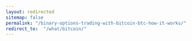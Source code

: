 ```yaml
---
layout: redirected
sitemap: false
permalink: "/binary-options-trading-with-bitcoin-btc-how-it-works/"
redirect_to:  "/what/bitcoin/"
---
```

